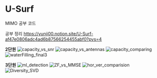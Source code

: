 # U-Surf
MIMO 공부 코드

공부 정리
https://yunji00.notion.site/U-Surf-af47e0806adc4ad6b87566254455abf0?pvs=4


**2단원**
![capacity_vs_snr](https://github.com/user-attachments/assets/e2dab5f0-64d1-4ac7-89f1-deb6fbe52f0a)
![capacity_vs_antennas](https://github.com/user-attachments/assets/2caa0414-4c9a-4c4a-adb1-abf3dab27c2d)
![capacity_comparing](https://github.com/user-attachments/assets/6657da9f-628b-489d-b980-ed9f0252258c)
![waterFilling_final3](https://github.com/user-attachments/assets/f0fb5278-836b-4887-96ac-e661a4c6c9a7)


**3단원**
![ml_detection](https://github.com/user-attachments/assets/e0f76639-3c92-47da-8c14-89559075646b)
![ZF_vs_MMSE](https://github.com/user-attachments/assets/cd5cdae9-5c06-4875-a0e3-9dc261609702)
![hor_ver_comparision](https://github.com/user-attachments/assets/d1964c9d-0ecc-4ca6-986e-d599e0f887ae)
![Diversity_SVD](https://github.com/user-attachments/assets/515b6b30-eed8-4d55-8866-696a1e10adf0)
